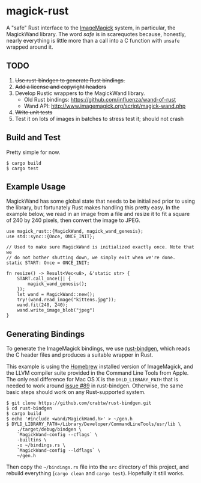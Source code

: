 # magick-rust

A "safe" Rust interface to the [ImageMagick](http://www.imagemagick.org/) system, in particular, the MagickWand library. The word *safe* is in scarequotes because, honestly, nearly everything is little more than a call into a C function with `unsafe` wrapped around it.

## TODO

1. ~~Use rust-bindgen to generate Rust bindings.~~
1. ~~Add a license and copyright headers~~
1. Develop Rustic wrappers to the MagickWand library.
    * Old Rust bindings: https://github.com/influenza/wand-of-rust
    * Wand API: http://www.imagemagick.org/script/magick-wand.php
1. ~~Write unit tests~~
1. Test it on lots of images in batches to stress test it; should not crash

## Build and Test

Pretty simple for now.

```
$ cargo build
$ cargo test
```

## Example Usage

MagickWand has some global state that needs to be initialized prior to using the library, but fortunately Rust makes handling this pretty easy. In the example below, we read in an image from a file and resize it to fit a square of 240 by 240 pixels, then convert the image to JPEG.

```
use magick_rust::{MagickWand, magick_wand_genesis};
use std::sync::{Once, ONCE_INIT};

// Used to make sure MagickWand is initialized exactly once. Note that we
// do not bother shutting down, we simply exit when we're done.
static START: Once = ONCE_INIT;

fn resize() -> Result<Vec<u8>, &'static str> {
    START.call_once(|| {
        magick_wand_genesis();
    });
    let wand = MagickWand::new();
    try!(wand.read_image("kittens.jpg"));
    wand.fit(240, 240);
    wand.write_image_blob("jpeg")
}
```

## Generating Bindings

To generate the ImageMagick bindings, we use [rust-bindgen](https://github.com/crabtw/rust-bindgen), which reads the C header files and produces a suitable wrapper in Rust.

This example is using the [Homebrew](http://brew.sh) installed version of ImageMagick, and the LLVM compiler suite provided in the Command Line Tools from Apple. The only real difference for Mac OS X is the `DYLD_LIBRARY_PATH` that is needed to work around [issue #89](https://github.com/crabtw/rust-bindgen/issues/89) in rust-bindgen. Otherwise, the same basic steps should work on any Rust-supported system.

```
$ git clone https://github.com/crabtw/rust-bindgen.git
$ cd rust-bindgen
$ cargo build
$ echo '#include <wand/MagickWand.h>' > ~/gen.h
$ DYLD_LIBRARY_PATH=/Library/Developer/CommandLineTools/usr/lib \
    ./target/debug/bindgen \
    `MagickWand-config --cflags` \
    -builtins \
    -o ~/bindings.rs \
    `MagickWand-config --ldflags` \
    ~/gen.h
```

Then copy the `~/bindings.rs` file into the `src` directory of this project, and rebuild everything (`cargo clean` and `cargo test`). Hopefully it still works.
